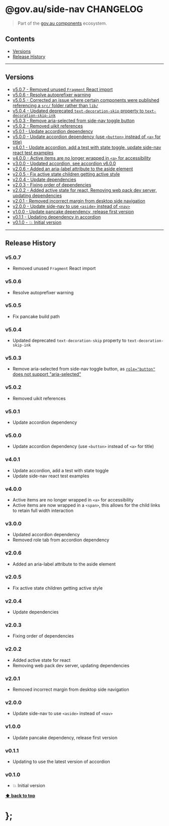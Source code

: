 @gov.au/side-nav CHANGELOG
======================

> Part of the [gov.au components](https://github.com/govau/design-system-components/) ecosystem.


## Contents

* [Versions](#install)
* [Release History](#release-history)


----------------------------------------------------------------------------------------------------------------------------------------------------------------


## Versions

* [v5.0.7 - Removed unused `Fragment` React import](#v507)
* [v5.0.6 - Resolve autoprefixer warning](#v506)
* [v5.0.5 - Corrected an issue where certain components were published referencing a `src/` folder rather than `lib/`](#v505)
* [v5.0.4 - Updated deprecated `text-decoration-skip` property to `text-decoration-skip-ink`](#v504)
* [v5.0.3 - Remove aria-selected from side-nav toggle button](#v503)
* [v5.0.2 - Removed uikit references](#v502)
* [v5.0.1 - Update accordion dependency](#v501)
* [v5.0.0 - Update accordion dependency (use `<button>` instead of `<a>` for title)](#v500)
* [v4.0.1 - Update accordion, add a test with state toggle, update side-nav react test examples](#v401)
* [v4.0.0 - Active items are no longer wrapped in `<a>` for accessibility](#v400)
* [v3.0.0 - Updated accordion, see accordion v6.0.0](#v300)
* [v2.0.6 - Added an aria-label attribute to the aside element](#v206)
* [v2.0.5 - Fix active state children getting active style](#v205)
* [v2.0.4 - Update dependencies](#v204)
* [v2.0.3 - Fixing order of dependencies](#v203)
* [v2.0.2 - Added active state for react, Removing web pack dev server, updating dependencies](#v202)
* [v2.0.1 - Removed incorrect margin from desktop side navigation](#v201)
* [v2.0.0 - Update side-nav to use `<aside>` instead of `<nav>`](#v200)
* [v1.0.0 - Update pancake dependency, release first version](#v100)
* [v0.1.1 - Updating dependency in accordion](#v011)
* [v0.1.0 - 💥 Initial version](#v010)


----------------------------------------------------------------------------------------------------------------------------------------------------------------


## Release History

### v5.0.7

- Removed unused `Fragment` React import


### v5.0.6

- Resolve autoprefixer warning


### v5.0.5

- Fix pancake build path


### v5.0.4

- Updated deprecated `text-decoration-skip` property to `text-decoration-skip-ink`


### v5.0.3

- Remove aria-selected from side-nav toggle button, as [`role="button"` does not support "aria-selected"](https://www.w3.org/TR/wai-aria-1.1/#button)


### v5.0.2

- Removed uikit references


### v5.0.1

- Update accordion dependency


### v5.0.0

- Update accordion dependency (use `<button>` instead of `<a>` for title)


### v4.0.1

- Update accordion, add a test with state toggle
- Update side-nav react test examples


### v4.0.0

- Active items are no longer wrapped in `<a>` for accessibility
- Active items are now wrapped in a `<span>`, this allows for the child links to retain full width interaction


### v3.0.0

- Updated accordion dependency
- Removed role tab from accordion dependency


### v2.0.6

- Added an aria-label attribute to the aside element


### v2.0.5

- Fix active state children getting active style


### v2.0.4

- Update dependencies


### v2.0.3

- Fixing order of dependencies


### v2.0.2

- Added active state for react
- Removing web pack dev server, updating dependencies


### v2.0.1

- Removed incorrect margin from desktop side navigation


### v2.0.0

- Update side-nav to use `<aside>` instead of `<nav>`


### v1.0.0

- Update pancake dependency, release first version


### v0.1.1

- Updating to use the latest version of accordion


### v0.1.0

- 💥 Initial version


**[⬆ back to top](#contents)**


# };
